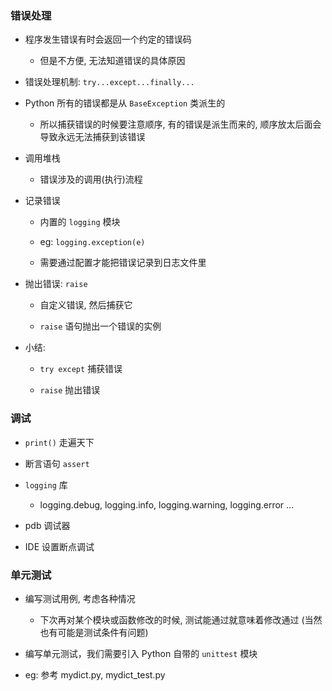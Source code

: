 ### 错误处理
* 程序发生错误有时会返回一个约定的错误码
    * 但是不方便, 无法知道错误的具体原因


* 错误处理机制: `try...except...finally...`


* Python 所有的错误都是从 `BaseException` 类派生的
    * 所以捕获错误的时候要注意顺序, 有的错误是派生而来的, 顺序放太后面会导致永远无法捕获到该错误


* 调用堆栈
    * 错误涉及的调用(执行)流程


* 记录错误
    * 内置的 `logging` 模块

    * eg: `logging.exception(e)`

    * 需要通过配置才能把错误记录到日志文件里


* 抛出错误: `raise`
    * 自定义错误, 然后捕获它

    * `raise` 语句抛出一个错误的实例


* 小结:
    * `try except` 捕获错误

    * `raise` 抛出错误


### 调试
* `print()` 走遍天下

* 断言语句 `assert`

* `logging` 库
    * logging.debug, logging.info, logging.warning, logging.error ...

* pdb 调试器

* IDE 设置断点调试


### 单元测试
* 编写测试用例, 考虑各种情况
    * 下次再对某个模块或函数修改的时候, 测试能通过就意味着修改通过 (当然也有可能是测试条件有问题)

* 编写单元测试，我们需要引入 Python 自带的 `unittest` 模块

* eg: 参考 mydict.py, mydict_test.py
